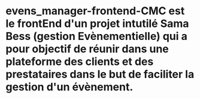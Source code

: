 # evens_manager-frontend-CMC est le frontEnd d'un projet intutilé Sama Bess (gestion Evènementielle) qui a pour objectif de réunir dans une plateforme des clients et des prestataires dans le but de faciliter la gestion d'un évènement.
